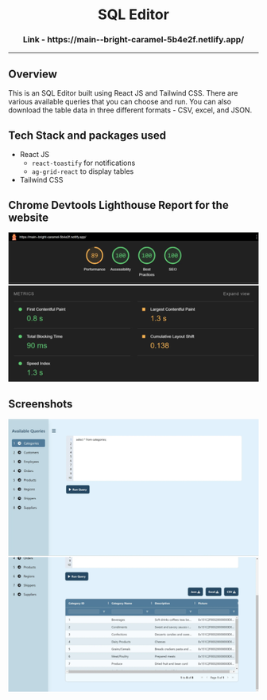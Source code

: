 <h1 align="center">SQL Editor</h1>
<h3 align="center">Link - https://main--bright-caramel-5b4e2f.netlify.app/</h3>

---

## Overview
This is an SQL Editor built using React JS and Tailwind CSS. There are various available queries that you can choose and run. You can also download the table data in three different formats - CSV, excel, and JSON.

## Tech Stack and packages used
- React JS
  - `react-toastify` for notifications
  - `ag-grid-react` to display tables
- Tailwind CSS

## Chrome Devtools Lighthouse Report for the website
![lighthouse_report](screenshots/lighthouse1.png)
![lighthouse_report](screenshots/lighthouse2.png)

## Screenshots
![screenshot](screenshots/image1.png)
![screenshot](screenshots/image2.png)
